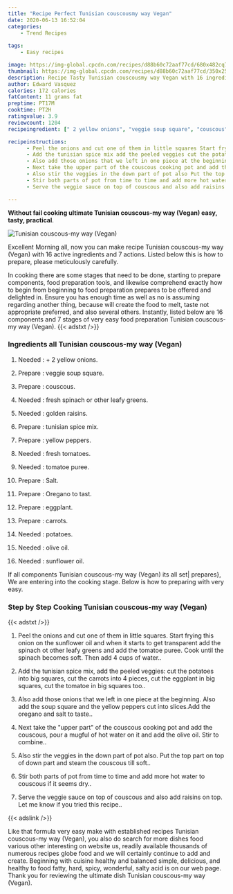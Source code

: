 ```yaml
---
title: "Recipe Perfect Tunisian couscousmy way Vegan"
date: 2020-06-13 16:52:04
categories:
    - Trend Recipes
    
tags:
    - Easy recipes

image: https://img-global.cpcdn.com/recipes/d88b60c72aaf77cd/680x482cq70/tunisian-couscous-my-way-vegan-recipe-main-photo.jpg
thumbnail: https://img-global.cpcdn.com/recipes/d88b60c72aaf77cd/350x250cq70/tunisian-couscous-my-way-vegan-recipe-main-photo.jpg
description: Recipe Tasty Tunisian couscousmy way Vegan with 16 ingredients and 7 stages of easy cooking.
author: Edward Vasquez
calories: 172 calories
fatContent: 11 grams fat
preptime: PT17M
cooktime: PT2H
ratingvalue: 3.9
reviewcount: 1204
recipeingredient: [" 2 yellow onions", "veggie soup square", "couscous", "fresh spinach or other leafy greens", "golden raisins", "tunisian spice mix", "yellow peppers", "fresh tomatoes", "tomatoe puree", "Salt", "Oregano to tast", "eggplant", "carrots", "potatoes", "olive oil", "sunflower oil"]

recipeinstructions: 
      - Peel the onions and cut one of them in little squares Start frying this onion on the sunflower oil and when it starts to get transparent add the spinach ot other leafy greens and add the tomatoe puree Cook until the spinach becomes soft Then add 4 cups of water 
      - Add the tunisian spice mix add the peeled veggies cut the potatoes into big squares cut the carrots into 4 pieces cut the eggplant in big squares cut the tomatoe in big squares too 
      - Also add those onions that we left in one piece at the beginning Also add the soup square and the yellow peppers cut into slicesAdd the oregano and salt to taste 
      - Next take the upper part of the couscous cooking pot and add the couscous pour a mugful of hot water on it and add the olive oil Stir to combine 
      - Also stir the veggies in the down part of pot also Put the top part on top of down part and steam the couscous till soft 
      - Stir both parts of pot from time to time and add more hot water to couscous if it seems dry 
      - Serve the veggie sauce on top of couscous and also add raisins on top Let me know if you tried this recipe

---
```




**Without fail cooking ultimate Tunisian couscous-my way (Vegan) easy, tasty, practical**. 


![Tunisian couscous-my way (Vegan)](https://img-global.cpcdn.com/recipes/d88b60c72aaf77cd/680x482cq70/tunisian-couscous-my-way-vegan-recipe-main-photo.jpg "Tunisian couscous-my way (Vegan)")




Excellent Morning all, now you can make recipe Tunisian couscous-my way (Vegan) with 16 active ingredients and 7 actions. Listed below this is how to prepare, please meticulously carefully.

In cooking there are some stages that need to be done, starting to prepare components, food preparation tools, and likewise comprehend exactly how to begin from beginning to food preparation prepares to be offered and delighted in. Ensure you has enough time as well as no is assuming regarding another thing, because will create the food to melt, taste not appropriate preferred, and also several others. Instantly, listed below are 16 components and 7 stages of very easy food preparation Tunisian couscous-my way (Vegan).
{{< adstxt />}}

### Ingredients all Tunisian couscous-my way (Vegan)


1. Needed  : + 2 yellow onions.

1. Prepare  : veggie soup square.

1. Prepare  : couscous.

1. Needed  : fresh spinach or other leafy greens.

1. Needed  : golden raisins.

1. Prepare  : tunisian spice mix.

1. Prepare  : yellow peppers.

1. Needed  : fresh tomatoes.

1. Needed  : tomatoe puree.

1. Prepare  : Salt.

1. Prepare  : Oregano to tast.

1. Prepare  : eggplant.

1. Prepare  : carrots.

1. Needed  : potatoes.

1. Needed  : olive oil.

1. Needed  : sunflower oil.



If all components Tunisian couscous-my way (Vegan) its all set| prepares}, We are entering into the cooking stage. Below is how to preparing with very easy.

### Step by Step Cooking Tunisian couscous-my way (Vegan)

{{< adstxt />}}


1. Peel the onions and cut one of them in little squares. Start frying this onion on the sunflower oil and when it starts to get transparent add the spinach ot other leafy greens and add the tomatoe puree. Cook until the spinach becomes soft. Then add 4 cups of water..



1. Add the tunisian spice mix, add the peeled veggies: cut the potatoes into big squares, cut the carrots into 4 pieces, cut the eggplant in big squares, cut the tomatoe in big squares too..



1. Also add those onions that we left in one piece at the beginning. Also add the soup square and the yellow peppers cut into slices.Add the oregano and salt to taste..



1. Next take the &#34;upper part&#34; of the couscous cooking pot and add the couscous, pour a mugful of hot water on it and add the olive oil. Stir to combine..



1. Also stir the veggies in the down part of pot also. Put the top part on top of down part and steam the couscous till soft..



1. Stir both parts of pot from time to time and add more hot water to couscous if it seems dry..



1. Serve the veggie sauce on top of couscous and also add raisins on top. Let me know if you tried this recipe..





{{< adslink />}}

Like that formula very easy make with established recipes Tunisian couscous-my way (Vegan), you also do search for more dishes food various other interesting on website us, readily available thousands of numerous recipes globe food and we will certainly continue to add and create. Beginning with cuisine healthy and balanced simple, delicious, and healthy to food fatty, hard, spicy, wonderful, salty acid is on our web page. Thank you for reviewing the ultimate dish Tunisian couscous-my way (Vegan).
